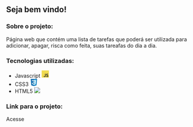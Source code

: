 <h2>Seja bem vindo!</h2>
<h3>Sobre o projeto:</h3>
<p>
  Página web que contém uma lista de tarefas que 
  poderá ser utilizada para adicionar, apagar, 
  risca como feita, suas tareafas do dia a dia.
</p>
<h3>Tecnologias utilizadas:</h3>
<ul>
  <li>Javascript 
    <span>
      <img width="20px" src="https://raw.githubusercontent.com/devicons/devicon/master/icons/javascript/javascript-original.svg">
    </span>
  </li>
  <li>CSS3 
    <span>
      <img width="20px" src="https://raw.githubusercontent.com/devicons/devicon/master/icons/css3/css3-original.svg">
    </span>
  </li>
  <li>HTML5 
    <span>
      <img width="20px" src="https://raw.githubusercontent.com/devicoTecnologias utilizadasns/devicon/master/icons/html5/html5-original.svg">
    </span>
  </li>
</ul>
<h3>Link para o projeto:</h3>
<a src="https://toodoliistt.netlify.app/" target="_blank">Acesse</a>

